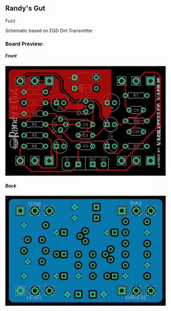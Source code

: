 ## Randy's Gut

Fuzz

Schematic based on EQD Dirt Transmitter


### Board Preview: 

##### Front

![alt text](Randys_Gut_Front.png?raw=true)

##### Back

![alt text](Randys_Gut_Back.png?raw=true)